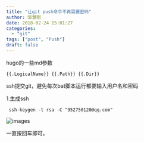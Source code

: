 ```yaml
---
title: "让git push命令不再需要密码"
author: 邹慧刚
date: 2018-02-24 15:01:27
categories:
  - "git"
tags: ["post", "Push"]
draft: false
---
```



hugo的一些md参数

	{{.LogicalName}} {{.Path}} {{.Dir}}



ssh提交git，避免每次bat脚本运行都要输入用户名和密码


1.生成ssh

	 ssh-keygen -t rsa -C "952750120@qq.com"


![images](../images/20180224150632.png)

一直按回车即可。